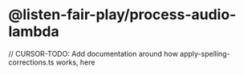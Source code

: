 # @listen-fair-play/process-audio-lambda

// CURSOR-TODO: Add documentation around how apply-spelling-corrections.ts works, here